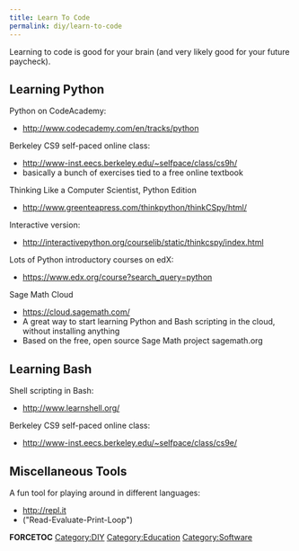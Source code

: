 ```yaml
---
title: Learn To Code
permalink: diy/learn-to-code
---
```


Learning to code is good for your brain (and very likely good for your future paycheck).

Learning Python
---------------

Python on CodeAcademy:

-   <http://www.codecademy.com/en/tracks/python>

Berkeley CS9 self-paced online class:

-   <http://www-inst.eecs.berkeley.edu/~selfpace/class/cs9h/>
-   basically a bunch of exercises tied to a free online textbook

Thinking Like a Computer Scientist, Python Edition

-   <http://www.greenteapress.com/thinkpython/thinkCSpy/html/>

Interactive version:

-   <http://interactivepython.org/courselib/static/thinkcspy/index.html>

Lots of Python introductory courses on edX:

-   <https://www.edx.org/course?search_query=python>

Sage Math Cloud

-   <https://cloud.sagemath.com/>
-   A great way to start learning Python and Bash scripting in the cloud, without installing anything
-   Based on the free, open source Sage Math project sagemath.org

Learning Bash
-------------

Shell scripting in Bash:

-   <http://www.learnshell.org/>

Berkeley CS9 self-paced online class:

-   <http://www-inst.eecs.berkeley.edu/~selfpace/class/cs9e/>

Miscellaneous Tools
-------------------

A fun tool for playing around in different languages:

-   <http://repl.it>
-   ("Read-Evaluate-Print-Loop")

__FORCETOC__ [Category:DIY](/Category:DIY "wikilink") [Category:Education](/Category:Education "wikilink") [Category:Software](/Category:Software "wikilink")
